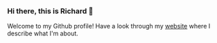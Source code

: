 ### Hi there, this is Richard 👋

Welcome to my Github profile! Have a look through my [website](https://rxthew.github.io) where I describe what I'm about.





